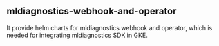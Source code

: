 ## mldiagnostics-webhook-and-operator

It provide helm charts for mldiagnostics webhook and operator, which is needed for integrating mldiagnostics SDK in GKE.
